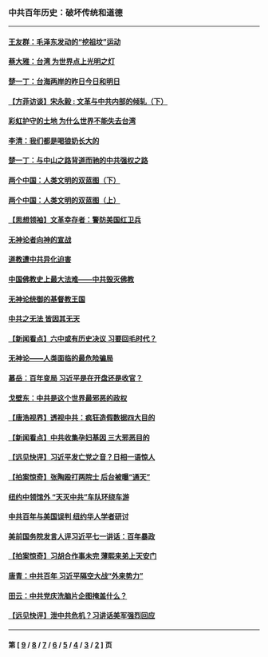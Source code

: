 ### 中共百年历史：破坏传统和道德
---
#### [王友群：毛泽东发动的“挖祖坟”运动](../../pages/nf1176114/n13723639.md?06140430) 
#### [蔡大雅：台湾 为世界点上光明之灯](../../pages/nf1176114/n13531530.md?06140430) 
#### [楚一丁：台海两岸的昨日今日和明日](../../pages/nf1176114/n13531468.md?06140430) 
#### [【方菲访谈】宋永毅 : 文革与中共内部的倾轧（下）](../../pages/nf1176114/n13486836.md?06140430) 
#### [彩虹护守的土地 为什么世界不能失去台湾](../../pages/nf1176114/n13476849.md?06140430) 
#### [李清：我们都是喝狼奶长大的](../../pages/nf1176114/n13471478.md?06140430) 
#### [楚一丁：与中山之路背道而驰的中共强权之路](../../pages/nf1176114/n13437270.md?06140430) 
#### [两个中国：人类文明的双蓝图（下）](../../pages/nf1176114/n13423132.md?06140430) 
#### [两个中国：人类文明的双蓝图（上）](../../pages/nf1176114/n13422687.md?06140430) 
#### [【思想领袖】文革幸存者：警防美国红卫兵](../../pages/nf1176114/n13339289.md?06140430) 
#### [无神论者向神的宣战](../../pages/nf1176114/n13281535.md?06140430) 
#### [道教遭中共异化迫害](../../pages/nf1176114/n13281463.md?06140430) 
#### [中国佛教史上最大法难——中共毁灭佛教](../../pages/nf1176114/n13281397.md?06140430) 
#### [无神论统御的基督教王国](../../pages/nf1176114/n13281280.md?06140430) 
#### [中共之无法 皆因其无天](../../pages/nf1176114/n13281088.md?06140430) 
#### [【新闻看点】六中或有历史决议 习要回毛时代？](../../pages/nf1176114/n13222895.md?06140430) 
#### [无神论——人类面临的最危险骗局](../../pages/nf1176114/n13196137.md?06140430) 
#### [慕岳：百年变局 习近平是在开盘还是收官？](../../pages/nf1176114/n13206516.md?06140430) 
#### [戈壁东：中共是这个世界最邪恶的政权](../../pages/nf1176114/n13085641.md?06140430) 
#### [【唐浩视界】透视中共：疯狂造假数据四大目的](../../pages/nf1176114/n13080590.md?06140430) 
#### [【新闻看点】中共收集孕妇基因 三大邪恶目的](../../pages/nf1176114/n13077182.md?06140430) 
#### [【远见快评】习近平发亡党之音？日相一语惊人](../../pages/nf1176114/n13074809.md?06140430) 
#### [【拍案惊奇】张陶殴打两院士 后台被曝“通天”](../../pages/nf1176114/n13070496.md?06140430) 
#### [纽约中领馆外 “天灭中共”车队环绕车游](../../pages/nf1176114/n13070693.md?06140430) 
#### [中共百年与美国误判 纽约华人学者研讨](../../pages/nf1176114/n13067969.md?06140430) 
#### [美前国务院发言人评习近平七一讲话：百年暴政](../../pages/nf1176114/n13066986.md?06140430) 
#### [【拍案惊奇】习胡合作事未完 薄熙来弟上天安门](../../pages/nf1176114/n13065867.md?06140430) 
#### [唐青：中共百年 习近平隔空大战“外来势力”](../../pages/nf1176114/n13065976.md?06140430) 
#### [田云：中共党庆洗脑片企图掩盖什么？](../../pages/nf1176114/n13064395.md?06140430) 
#### [【远见快评】泄中共危机？习讲话美军强烈回应](../../pages/nf1176114/n13064269.md?06140430) 

---
#### 第 [ [9](./9.md?06140430) / [8](./8.md?06140430) / [7](./7.md?06140430) / [6](./6.md?06140430) / [5](./5.md?06140430) / [4](./4.md?06140430) / [3](./3.md?06140430) / [2](./2.md?06140430) ] 页
